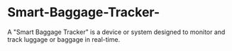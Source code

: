 # Smart-Baggage-Tracker-
A "Smart Baggage Tracker" is a device or system designed to monitor and track luggage or baggage in real-time.
